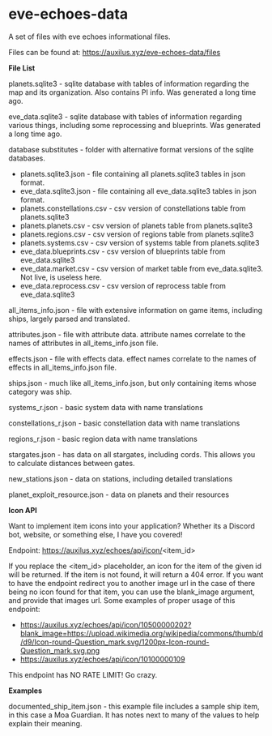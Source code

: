 # eve-echoes-data
A set of files with eve echoes informational files.

Files can be found at: https://auxilus.xyz/eve-echoes-data/files


__File List__

planets.sqlite3 - sqlite database with tables of information regarding the map and its organization. Also contains PI info. Was generated a long time ago.

eve_data.sqlite3 - sqlite database with tables of information regarding various things, including some reprocessing and blueprints. Was generated a long time ago.

database substitutes - folder with alternative format versions of the sqlite databases.
   - planets.sqlite3.json - file containing all planets.sqlite3 tables in json format.
   - eve_data.sqlite3.json - file containing all eve_data.sqlite3 tables in json format.
   - planets.constellations.csv - csv version of constellations table from planets.sqlite3
   - planets.planets.csv - csv version of planets table from planets.sqlite3
   - planets.regions.csv - csv version of regions table from planets.sqlite3
   - planets.systems.csv - csv version of systems table from planets.sqlite3
   - eve_data.blueprints.csv - csv version of blueprints table from eve_data.sqlite3
   - eve_data.market.csv - csv version of market table from eve_data.sqlite3. Not live, is useless here.
   - eve_data.reprocess.csv - csv version of reprocess table from eve_data.sqlite3

all_items_info.json - file with extensive information on game items, including ships, largely parsed and translated.

attributes.json - file with attribute data. attribute names correlate to the names of attributes in all_items_info.json file.

effects.json - file with effects data. effect names correlate to the names of effects in all_items_info.json file.

ships.json - much like all_items_info.json, but only containing items whose category was ship.

systems_r.json - basic system data with name translations

constellations_r.json - basic constellation data with name translations

regions_r.json - basic region data with name translations

stargates.json - has data on all stargates, including cords. This allows you to calculate distances between gates.

new_stations.json - data on stations, including detailed translations

planet_exploit_resource.json - data on planets and their resources


__Icon API__

Want to implement item icons into your application? Whether its a Discord bot, website, or something else, I have you covered! 

Endpoint: https://auxilus.xyz/echoes/api/icon/<item_id>

If you replace the <item_id> placeholder, an icon for the item of the given id will be returned. If the item is not found, it will return a 404 error. If you want to have the endpoint redirect you to another image url in the case of there being no icon found for that item, you can use the blank_image argument, and provide that images url. Some examples of proper usage of this endpoint:
- https://auxilus.xyz/echoes/api/icon/10500000202?blank_image=https://upload.wikimedia.org/wikipedia/commons/thumb/d/d9/Icon-round-Question_mark.svg/1200px-Icon-round-Question_mark.svg.png
- https://auxilus.xyz/echoes/api/icon/10100000109

This endpoint has NO RATE LIMIT! Go crazy.



__Examples__

documented_ship_item.json - this example file includes a sample ship item, in this case a Moa Guardian. It has notes next to many of the values to help explain their meaning.
